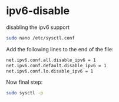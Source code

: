 # ipv6-disable
disabling the ipv6 support

```bash
sudo nano /etc/sysctl.conf
```

Add the following lines to the end of the file:
```bash
net.ipv6.conf.all.disable_ipv6 = 1
net.ipv6.conf.default.disable_ipv6 = 1
net.ipv6.conf.lo.disable_ipv6 = 1
```

Now final step:
```bash
sudo sysctl -p
```
